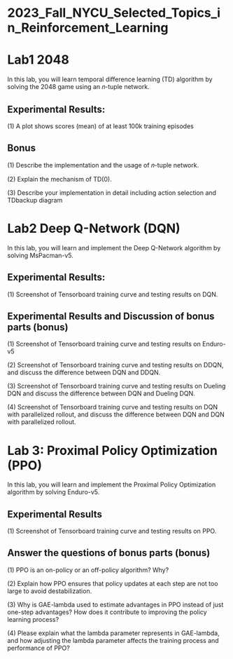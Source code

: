 # 2023_Fall_NYCU_Selected_Topics_in_Reinforcement_Learning

# Lab1 2048

In this lab, you will learn temporal difference learning (TD) algorithm by solving the 2048 game using an 𝑛-tuple network.

## Experimental Results:

(1) A plot shows scores (mean) of at least 100k training episodes

## Bonus

(1) Describe the implementation and the usage of 𝑛-tuple network.

(2) Explain the mechanism of TD(0).

(3) Describe your implementation in detail including action selection and TDbackup diagram

# Lab2 Deep Q-Network (DQN)

In this lab, you will learn and implement the Deep Q-Network algorithm by solving MsPacman-v5.

## Experimental Results:

(1) Screenshot of Tensorboard training curve and testing results on DQN.

## Experimental Results and Discussion of bonus parts (bonus)

(1) Screenshot of Tensorboard training curve and testing results on Enduro-v5

(2) Screenshot of Tensorboard training curve and testing results on DDQN, and discuss the difference between DQN and DDQN.

(3) Screenshot of Tensorboard training curve and testing results on Dueling DQN and discuss the difference between DQN and Dueling DQN.

(4) Screenshot of Tensorboard training curve and testing results on DQN with parallelized rollout, and discuss the difference between DQN and DQN with parallelized rollout.

# Lab 3: Proximal Policy Optimization (PPO)

In this lab, you will learn and implement the Proximal Policy Optimization algorithm by solving Enduro-v5.

## Experimental Results

(1) Screenshot of Tensorboard training curve and testing results on PPO.

## Answer the questions of bonus parts (bonus)

(1) PPO is an on-policy or an off-policy algorithm? Why? 

(2) Explain how PPO ensures that policy updates at each step are not too large to avoid destabilization.

(3) Why is GAE-lambda used to estimate advantages in PPO instead of just one-step advantages? How does it contribute to improving the policy learning process?

(4) Please explain what the lambda parameter represents in GAE-lambda, and how adjusting the lambda parameter affects the training process and performance of PPO?
